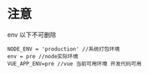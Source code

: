 # 注意

env 以下不可删除

```
NODE_ENV = 'production' //系统打包环境
env = pre //node实际环境
VUE_APP_ENV=pre //vue 当前可用环境 开发代码可用
```
